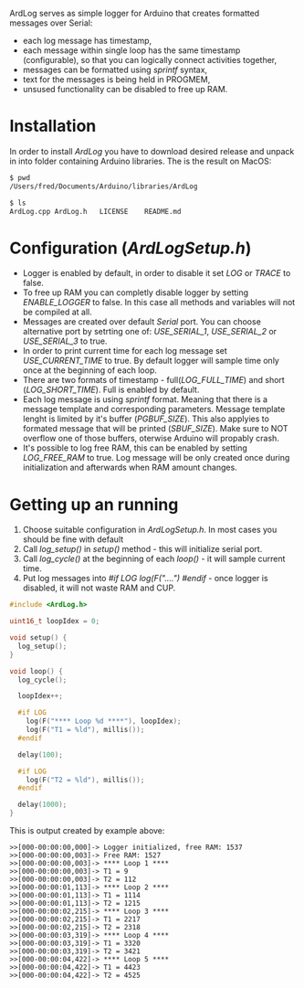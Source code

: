 ArdLog serves as simple logger for Arduino that creates formatted messages over Serial:
* each log message has timestamp,
* each message within single loop has the same timestamp (configurable), so that you can logically connect activities together,
* messages can be formatted using *sprintf* syntax,
* text for the messages is being held in PROGMEM,
* unsused functionality can be disabled to free up RAM.

# Installation
In order to install *ArdLog* you have to download desired release and unpack in into folder containing Arduino libraries. The is the result on MacOS:
``` bash
$ pwd
/Users/fred/Documents/Arduino/libraries/ArdLog

$ ls
ArdLog.cpp ArdLog.h   LICENSE    README.md
```

# Configuration (*ArdLogSetup.h*)
* Logger is enabled by default, in order to disable it set *LOG* or *TRACE* to false.
* To free up RAM you can completly disable logger by setting *ENABLE_LOGGER* to false. In this case all methods and variables will not be compiled at all.
* Messages are created over default *Serial* port. You can choose alternative port by setrting one of: *USE_SERIAL_1*, *USE_SERIAL_2* or *USE_SERIAL_3* to true.
* In order to print current time for each log message set *USE_CURRENT_TIME* to true. By default logger will sample time only once at the beginning of each loop.
* There are two formats of timestamp - full(*LOG_FULL_TIME*) and short (*LOG_SHORT_TIME*). Full  is enabled by default.
* Each log message is using *sprintf* format. Meaning that there is a message template and corresponding parameters. Message template lenght is limited by it's buffer (*PGBUF_SIZE*). This also applyies to formated message that will be printed (*SBUF_SIZE*). Make sure to NOT overflow one of those buffers, oterwise Arduino will propably crash.
* It's possible to log free RAM, this can be enabled by setting *LOG_FREE_RAM* to true. Log message will be only created once during initialization and afterwards when RAM amount changes.

# Getting up an running
1. Choose suitable configuration in *ArdLogSetup.h*. In most cases you should be fine with default
2. Call *log_setup()* in *setup()* method - this will initialize serial port.
3. Call  *log_cycle()* at the beginning of each *loop()* - it will sample current time.
4. Put log messages into *#if LOG log(F("....") #endif* - once logger is disabled, it will not waste RAM and CUP.

```cpp
#include <ArdLog.h>

uint16_t loopIdex = 0;

void setup() {
  log_setup();
}

void loop() {
  log_cycle();

  loopIdex++;

  #if LOG
    log(F("**** Loop %d ****"), loopIdex);
    log(F("T1 = %ld"), millis());
  #endif

  delay(100);

  #if LOG
    log(F("T2 = %ld"), millis());
  #endif

  delay(1000);
}
```

This is output created by example above:
```
>>[000-00:00:00,000]-> Logger initialized, free RAM: 1537
>>[000-00:00:00,003]-> Free RAM: 1527
>>[000-00:00:00,003]-> **** Loop 1 ****
>>[000-00:00:00,003]-> T1 = 9
>>[000-00:00:00,003]-> T2 = 112
>>[000-00:00:01,113]-> **** Loop 2 ****
>>[000-00:00:01,113]-> T1 = 1114
>>[000-00:00:01,113]-> T2 = 1215
>>[000-00:00:02,215]-> **** Loop 3 ****
>>[000-00:00:02,215]-> T1 = 2217
>>[000-00:00:02,215]-> T2 = 2318
>>[000-00:00:03,319]-> **** Loop 4 ****
>>[000-00:00:03,319]-> T1 = 3320
>>[000-00:00:03,319]-> T2 = 3421
>>[000-00:00:04,422]-> **** Loop 5 ****
>>[000-00:00:04,422]-> T1 = 4423
>>[000-00:00:04,422]-> T2 = 4525
```
